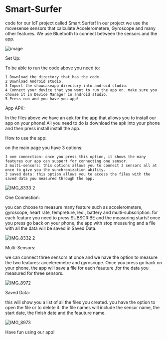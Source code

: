# Smart-Surfer

code for our IoT project called Smart Surfer!
In our project we use the movesense sensors that calculate Accelerometere, Gyroscope and many other features. We use Bluetooth to connect between the sensors and the app.

![image](https://user-images.githubusercontent.com/96077234/182577829-a6b2c43a-ffbc-4903-b744-f22a75aba246.png)


Set Up: 

To be able to run the code above you need to:

	1 Download the directory that has the code.
	2 Download Android studio.
	3 Import the showcaseapp directory into android studio.
	4 Connect your device that you want to run the app on. make sure you choose it in Device Manager in android studio.
	5 Press run and you have you app!

App APK:

In the files above we have an apk for the app that allows you to install our app on your phone!
All you need to do is download the apk into your phone and then press install install the app.

How to use the app:

on the main page you have 3 options:

	1 one connection: once you press this option, it shows the many features our app can support for connecting one sensor.
	2 multi-sensors: this options allows you to connect 3 sensors all at once to give you the sunchronization ability.
	3 saved data: this option allows you to access the files with the saved data you measured through the app.
	
![IMG_8333 2](https://user-images.githubusercontent.com/43606627/182587416-c855d825-8f21-4456-8117-b6adcf53b22d.jpg)


One Connection:

you can choose to measure many feature such as accelerometere, gyroscope, heart rate, tempreture, led , battery and multi-subscription. for each feature you need to press SUBSCRIBE and the measuring starts! once you press go back on your phone, the app with stop measuring and a file with all the data will be saved in Saved Data.

![IMG_8332 2](https://user-images.githubusercontent.com/43606627/182587475-e664b5fc-5b42-4904-b1e0-ab796b5904cc.jpg)


Multi-Sensors:

we can connect three sensors at once and we have the option to measure the two features: acceleremetre and gyroscope.
Once you press go back on your phone, the app will save a file for each feauture ,for the data you measured for three sensors.

![IMG_8972](https://user-images.githubusercontent.com/43606627/182587516-74142a10-4bc1-4e89-bcc4-788020955beb.JPG)


Saved Data:

this will show you a list of all the files you created. you have the option to open the file or to delete it.
the file names will include the sensor name, the start date, the finish date and the feauture name.

![IMG_8973](https://user-images.githubusercontent.com/43606627/182588135-7c6fdbce-ace4-43b0-a602-52004ab6278b.JPG)


Have fun using our app!
